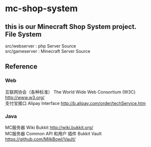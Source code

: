 mc-shop-system
==============
  this is our Minecraft Shop System project.<br />
File System
--------------
  src/webserver : php Server Source<br />
  src/gameserver : Minecraft Server Source<br />

Reference
--------------
### Web
  互联网协会（各种标准） The World Wide Web Consortium (W3C) http://www.w3.org/<br />
  支付宝接口 Alipay Interface http://b.alipay.com/order/techService.htm<br />
### Java
  MC服务器 Wiki Bukkit http://wiki.bukkit.org/<br />
  MC服务器 Common API 和用户 插件 Bukkit Vault https://github.com/MilkBowl/Vault/<br />